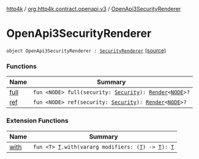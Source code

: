 [http4k](../../index.md) / [org.http4k.contract.openapi.v3](../index.md) / [OpenApi3SecurityRenderer](./index.md)

# OpenApi3SecurityRenderer

`object OpenApi3SecurityRenderer : `[`SecurityRenderer`](../../org.http4k.contract.openapi/-security-renderer/index.md) [(source)](https://github.com/http4k/http4k/blob/master/http4k-contract/src/main/kotlin/org/http4k/contract/openapi/v3/OpenApi3SecurityRenderer.kt#L12)

### Functions

| Name | Summary |
|---|---|
| [full](full.md) | `fun <NODE> full(security: `[`Security`](../../org.http4k.contract.security/-security/index.md)`): `[`Render`](../../org.http4k.contract.openapi/-render.md)`<`[`NODE`](full.md#NODE)`>?` |
| [ref](ref.md) | `fun <NODE> ref(security: `[`Security`](../../org.http4k.contract.security/-security/index.md)`): `[`Render`](../../org.http4k.contract.openapi/-render.md)`<`[`NODE`](ref.md#NODE)`>?` |

### Extension Functions

| Name | Summary |
|---|---|
| [with](../../org.http4k.core/with.md) | `fun <T> `[`T`](../../org.http4k.core/with.md#T)`.with(vararg modifiers: (`[`T`](../../org.http4k.core/with.md#T)`) -> `[`T`](../../org.http4k.core/with.md#T)`): `[`T`](../../org.http4k.core/with.md#T) |
